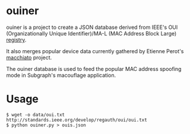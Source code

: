 # ouiner
ouiner is a project to create a JSON database derived from IEEE's OUI                   
(Organizationally Unique Identifier)/MA-L (MAC Address Block Large) [registry](http://standards.ieee.org/develop/regauth/oui/oui.txt).                           
                                                                                  
It also merges popular device data currently gathered by Etienne Perot's             
[macchiato](https://github.com/EtiennePerot/macchiato) project.

The ouiner database is used to feed the popular MAC address spoofing mode in
Subgraph's macouflage application.

# Usage
```
$ wget -o data/oui.txt http://standards.ieee.org/develop/regauth/oui/oui.txt
$ python ouiner.py > ouis.json
```

